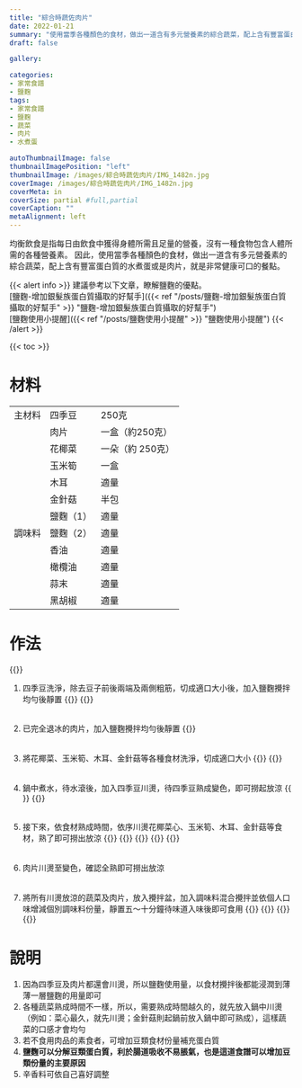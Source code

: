 ```yaml
---
title: "綜合時蔬佐肉片"
date: 2022-01-21
summary: "使用當季各種顏色的食材，做出一道含有多元營養素的綜合蔬菜，配上含有豐富蛋白質的水煮蛋或是肉片，就是非常健康可口的餐點。"
draft: false

gallery: 

categories:
- 家常食譜
- 鹽麴
tags:
- 家常食譜
- 鹽麴
- 蔬菜
- 肉片
- 水煮蛋

autoThumbnailImage: false
thumbnailImagePosition: "left"
thumbnailImage: /images/綜合時蔬佐肉片/IMG_1482n.jpg
coverImage: /images/綜合時蔬佐肉片/IMG_1482n.jpg
coverMeta: in
coverSize: partial #full,partial
coverCaption: ""
metaAlignment: left
---
```

均衡飲食是指每日由飲食中獲得身體所需且足量的營養，沒有一種食物包含人體所需的各種營養素。
因此，使用當季各種顏色的食材，做出一道含有多元營養素的綜合蔬菜，配上含有豐富蛋白質的水煮蛋或是肉片，就是非常健康可口的餐點。

{{< alert info >}}
建議參考以下文章，瞭解鹽麴的優點。\
[鹽麴-增加銀髮族蛋白質攝取的好幫手]({{< ref "/posts/鹽麴-增加銀髮族蛋白質攝取的好幫手" >}} "鹽麴-增加銀髮族蛋白質攝取的好幫手")\
[鹽麴使用小提醒]({{< ref "/posts/鹽麴使用小提醒" >}} "鹽麴使用小提醒")
{{< /alert >}}

{{< toc >}}

# 材料
||||
|:--|:--|:--|
|主材料|四季豆|250克|
||肉片|一盒（約250克）|
||花椰菜|一朵（約 250克）|
||玉米筍|一盒|
||木耳|適量|
||金針菇|半包|
||鹽麴（1）|適量|
|調味料|鹽麴（2）|適量|
||香油|適量|
||橄欖油|適量|
||蒜末|適量|
||黑胡椒|適量|

# 作法
{{<image classes="clear">}}
1. 四季豆洗淨，除去豆子前後兩端及兩側粗筋，切成適口大小後，加入鹽麴攪拌均勻後靜置
{{<image classes="nocaption fancybox fig-100" thumbnail-width="50%" thumbnail-height="50%" src="/images/綜合時蔬佐肉片/IMG_1422.jpg" title="" >}}
{{<image classes="clear">}}
######
2. 已完全退冰的肉片，加入鹽麴攪拌均勻後靜置
{{<image classes="clear">}}
######
3. 將花椰菜、玉米筍、木耳、金針菇等各種食材洗淨，切成適口大小
{{<image classes="nocaption fancybox fig-100" thumbnail-width="50%" thumbnail-height="50%" src="/images/綜合時蔬佐肉片/IMG_1447.jpg" title="" >}}
{{<image classes="clear">}}
######
4. 鍋中煮水，待水滾後，加入四季豆川燙，待四季豆熟成變色，即可撈起放涼
{{<image classes="nocaption fancybox fig-100" thumbnail-width="50%" thumbnail-height="50%" src="/images/綜合時蔬佐肉片/IMG_1450.jpg" title="" >}}
{{<image classes="clear">}}
######
5. 接下來，依食材熟成時間，依序川燙花椰菜心、玉米筍、木耳、金針菇等食材，熟了即可撈出放涼
{{<image classes="clear">}}
{{<image classes="nocaption fancybox fig-33" thumbnail-width="100%" thumbnail-height="100%" src="/images/綜合時蔬佐肉片/IMG_1456.jpg" title="" >}}
{{<image classes="nocaption fancybox fig-33" thumbnail-width="100%" thumbnail-height="100%" src="/images/綜合時蔬佐肉片/IMG_1463.jpg" title="" >}}
{{<image classes="nocaption fancybox fig-33" thumbnail-width="100%" thumbnail-height="100%" src="/images/綜合時蔬佐肉片/IMG_1467.jpg" title="" >}}
{{<image classes="clear">}}
######
6. 肉片川燙至變色，確認全熟即可撈出放涼
######
7. 將所有川燙放涼的蔬菜及肉片，放入攪拌盆，加入調味料混合攪拌並依個人口味增減個別調味料份量，靜置五～十分鐘待味道入味後即可食用
{{<image classes="clear">}}
{{<image classes="nocaption fancybox fig-50" thumbnail-width="100%" thumbnail-height="100%" src="/images/綜合時蔬佐肉片/IMG_1469.jpg" title="" >}}
{{<image classes="nocaption fancybox fig-50" thumbnail-width="100%" thumbnail-height="100%" src="/images/綜合時蔬佐肉片/IMG_1485.jpg" title="" >}}
{{<image classes="clear">}}
######

# 說明
1. 因為四季豆及肉片都還會川燙，所以鹽麴使用量，以食材攪拌後都能浸潤到薄薄一層鹽麴的用量即可
2. 各種蔬菜熟成時間不一樣，所以，需要熟成時間越久的，就先放入鍋中川燙（例如：菜心最久，就先川燙；金針菇則起鍋前放入鍋中即可熟成），這樣蔬菜的口感才會均勻
3. 若不食用肉品的素食者，可增加豆類食材份量補充蛋白質
4. **鹽麴可以分解豆類蛋白質，利於腸道吸收不易脹氣，也是這道食譜可以增加豆類份量的主要原因**
5. 辛香料可依自己喜好調整